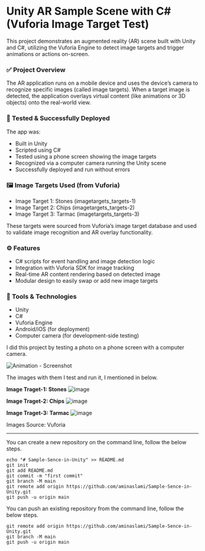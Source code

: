 # Unity AR Sample Scene with C# (Vuforia Image Target Test)

This project demonstrates an augmented reality (AR) scene built with Unity and C#, utilizing the Vuforia Engine to detect image targets and trigger animations or actions on-screen.

### ✅ Project Overview
The AR application runs on a mobile device and uses the device’s camera to recognize specific images (called image targets). When a target image is detected, the application overlays virtual content (like animations or 3D objects) onto the real-world view.

### 🧪 Tested & Successfully Deployed
The app was:

*  Built in Unity
*  Scripted using C#
*  Tested using a phone screen showing the image targets
*  Recognized via a computer camera running the Unity scene
*  Successfully deployed and run without errors

### 🖼️ Image Targets Used (from Vuforia)
*  Image Target 1: Stones (imagetargets_targets-1)
*  Image Target 2: Chips (imagetargets_targets-2)
*  Image Target 3: Tarmac (imagetargets_targets-3)

These targets were sourced from Vuforia’s image target database and used to validate image recognition and AR overlay functionality.

### ⚙️ Features
*  C# scripts for event handling and image detection logic
*  Integration with Vuforia SDK for image tracking
*  Real-time AR content rendering based on detected image
*  Modular design to easily swap or add new image targets

### 🧩 Tools & Technologies
*  Unity
*  C#
*  Vuforia Engine
*  Android/iOS (for deployment)
*  Computer camera (for development-side testing)


I did this project by testing a photo on a phone screen with a computer camera.


![Animation - Screenshot](https://github.com/user-attachments/assets/f032160f-5f79-4dcb-a6d1-a24a8b0d2ef4)

The images with them I test and run it, I mentioned in below.


**Image Traget-1: Stones**
![image](https://github.com/user-attachments/assets/1fc58257-dfd7-4a1f-abc4-60195fa50ab7)

**Image Traget-2: Chips**
![image](https://github.com/user-attachments/assets/e0ee977d-f2f2-46aa-8dfd-6ef914c36a41)

**Image Traget-3: Tarmac**
![image](https://github.com/user-attachments/assets/6efbf351-5075-4adc-9cc9-d2d81a61dde3)

Images Source: Vuforia

---------------------------------------------------------

You can create a new repository on the command line, follow the below steps.
```
echo "# Sample-Sence-in-Unity" >> README.md
git init
git add README.md
git commit -m "first commit"
git branch -M main
git remote add origin https://github.com/aminaslami/Sample-Sence-in-Unity.git
git push -u origin main
```
You can push an existing repository from the command line, follow the below steps.

```
git remote add origin https://github.com/aminaslami/Sample-Sence-in-Unity.git
git branch -M main
git push -u origin main
```
